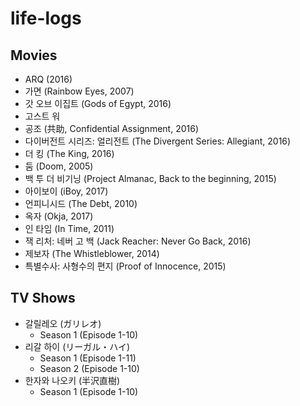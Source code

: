 # life-logs

## Movies
* ARQ (2016)
* 가면 (Rainbow Eyes, 2007)
* 갓 오브 이집트 (Gods of Egypt, 2016)
* 고스트 워
* 공조 (共助, Confidential Assignment, 2016)
* 다이버전트 시리즈: 얼리전트 (The Divergent Series: Allegiant, 2016)
* 더 킹 (The King, 2016)
* 둠 (Doom, 2005)
* 백 투 더 비기닝 (Project Almanac, Back to the beginning, 2015)
* 아이보이 (iBoy, 2017)
* 언피니시드 (The Debt, 2010)
* 옥자 (Okja, 2017)
* 인 타임 (In Time, 2011)
* 잭 리처: 네버 고 백 (Jack Reacher: Never Go Back, 2016)
* 제보자 (The Whistleblower, 2014)
* 특별수사: 사형수의 편지 (Proof of Innocence, 2015)

## TV Shows
* 갈릴레오 (ガリレオ)
  * Season 1 (Episode 1-10)
* 리갈 하이 (リーガル・ハイ)
  * Season 1 (Episode 1-11)
  * Season 2 (Episode 1-10)
* 한자와 나오키 (半沢直樹)
  * Season 1 (Episode 1-10)

